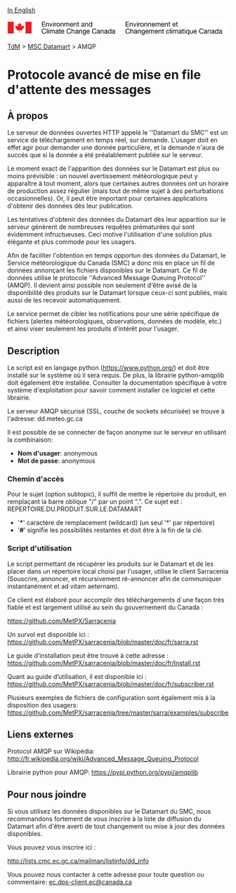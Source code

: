 [In English](amqp_en.md)

![ECCC logo](../img_eccc-logo.png)

[TdM](../readme_fr.md) > [MSC Datamart](readme_fr.md) > AMQP


# Protocole avancé de mise en file d'attente des messages

## À propos

Le serveur de données ouvertes HTTP appelé le ''Datamart du SMC'' est un service de téléchargement en temps réel, sur demande. L'usager doit en effet agir pour demander une donnée particulière, et la demande n'aura de succès que si la donnée a été préalablement publiée sur le serveur. 

Le moment exact de l'apparition des données sur le Datamart est plus ou moins prévisible : un nouvel avertissement météorologique peut y apparaître à tout moment, alors que certaines autres données ont un horaire de production assez régulier (mais tout de même sujet à des perturbations occasionnelles). Or, il peut être important pour certaines applications d'obtenir des données dès leur publication. 

Les tentatives d'obtenir des données du Datamart dès leur apparition sur le serveur génèrent de nombreuses requêtes prématurées qui sont évidemment infructueuses. Ceci motive l'utilisation d'une solution plus élégante et plus commode pour les usagers.

Afin de faciliter l'obtention en temps opportun des données du Datamart, le Service météorologique du Canada (SMC) a donc mis en place un fil de données annonçant les fichiers disponibles sur le Datamart. Ce fil de données utilise le protocole ''Advanced Message Queuing Protocol'' (AMQP). Il devient ainsi possible non seulement d'être avisé de la disponibilité des produits sur le Datamart lorsque ceux-ci sont publiés, mais aussi de les recevoir automatiquement. 

Le service permet de cibler les notifications pour une série spécifique de fichiers (alertes météorologiques, observations, données de modèle, etc.) et ainsi viser seulement les produits d'intérêt pour l'usager.


## Description

Le script est en langage python (https://www.python.org/) et doit être installé sur le système où il sera requis. De plus, la librairie python-amqplib doit également être installée. Consulter la documentation spécifique à votre système d'exploitation pour savoir comment installer ce logiciel et cette librairie.

Le serveur AMQP sécurisé (SSL, couche de sockets sécurisée) se trouve à l'adresse: dd.meteo.gc.ca 

Il est possible de se connecter de façon anonyme sur le serveur en utilisant la combinaison:

- __Nom d'usager__: anonymous
- __Mot de passe__: anonymous

### Chemin d'accès

Pour le sujet (option subtopic), il suffit de mettre le répertoire du produit, en remplaçant la barre oblique "/" par un point ".". 
Ce sujet est  : REPERTOIRE.DU.PRODUIT.SUR.LE.DATAMART

- '__*__' caractère de remplacement (wildcard) (un seul '*' par répertoire)
- '__#__' signifie les possibilités restantes et doit être à la fin de la clé.

### Script d'utilisation

Le script permettant de récupérer les produits sur le Datamart et de les placer dans un répertoire local choisi par l'usager, utilise le client Sarracenia (Souscrire, annoncer, et récursivement ré-annoncer afin de communiquer instantanément et ad vitam aeternam). 

Ce client est élaboré pour accomplir des téléchargements d´une façon très fiable et est largement utilisé au sein du gouvernement du Canada :

https://github.com/MetPX/Sarracenia 

Un survol est disponible ici : https://github.com/MetPX/sarracenia/blob/master/doc/fr/sarra.rst 

Le guide d’installation peut être trouvé à cette adresse :  https://github.com/MetPX/sarracenia/blob/master/doc/fr/Install.rst

Quant au guide d’utilisation, il est disponible ici :  https://github.com/MetPX/sarracenia/blob/master/doc/fr/subscriber.rst

Plusieurs exemples de fichiers de configuration sont également mis à la disposition des usagers:
https://github.com/MetPX/sarracenia/tree/master/sarra/examples/subscribe


## Liens externes

Protocol AMQP sur Wikipédia:
http://fr.wikipedia.org/wiki/Advanced_Message_Queuing_Protocol 

Librairie python pour AMQP: 
https://pypi.python.org/pypi/amqplib


## Pour nous joindre

Si vous utilisez les données disponibles sur le Datamart du SMC, nous recommandons fortement de vous inscrire à la liste de diffusion du Datamart afin d'être averti de tout changement ou mise à jour des données disponibles.

Vous pouvez vous inscrire ici :

http://lists.cmc.ec.gc.ca/mailman/listinfo/dd_info 

Vous pouvez nous contacter à cette adresse pour toute question ou commentaire: ec.dps-client.ec@canada.ca 
